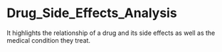 # Drug_Side_Effects_Analysis
It highlights the relationship of a drug and its side effects as well as the medical condition they treat.
